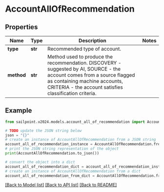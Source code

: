 # AccountAllOfRecommendation


## Properties

Name | Type | Description | Notes
------------ | ------------- | ------------- | -------------
**type** | **str** | Recommended type of account. | 
**method** | **str** | Method used to produce the recommendation. DISCOVERY - suggested by AI, SOURCE - the account comes from a source flagged as containing machine accounts, CRITERIA - the account satisfies classification criteria. | 

## Example

```python
from sailpoint.v2024.models.account_all_of_recommendation import AccountAllOfRecommendation

# TODO update the JSON string below
json = "{}"
# create an instance of AccountAllOfRecommendation from a JSON string
account_all_of_recommendation_instance = AccountAllOfRecommendation.from_json(json)
# print the JSON string representation of the object
print(AccountAllOfRecommendation.to_json())

# convert the object into a dict
account_all_of_recommendation_dict = account_all_of_recommendation_instance.to_dict()
# create an instance of AccountAllOfRecommendation from a dict
account_all_of_recommendation_from_dict = AccountAllOfRecommendation.from_dict(account_all_of_recommendation_dict)
```
[[Back to Model list]](../README.md#documentation-for-models) [[Back to API list]](../README.md#documentation-for-api-endpoints) [[Back to README]](../README.md)


